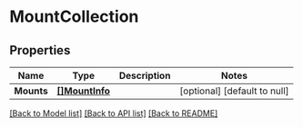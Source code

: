 # MountCollection

## Properties
Name | Type | Description | Notes
------------ | ------------- | ------------- | -------------
**Mounts** | [**[]MountInfo**](mount_info.md) |  | [optional] [default to null]

[[Back to Model list]](../README.md#documentation-for-models) [[Back to API list]](../README.md#documentation-for-api-endpoints) [[Back to README]](../README.md)


